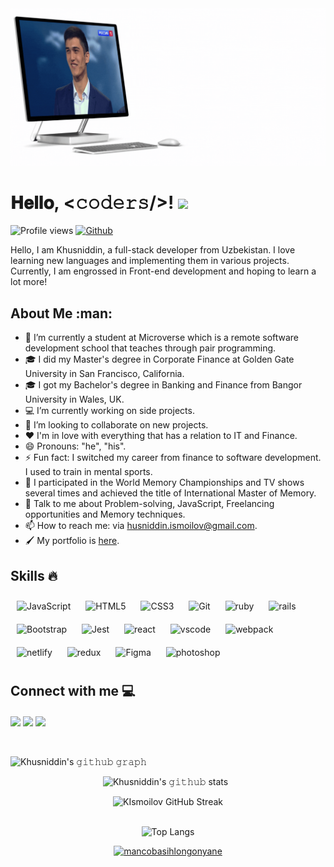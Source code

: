 <div align = "center">
<img width="" height = "" src="Hey-img.gif" alt="cover" />
</div>

<h1  color="pink">
        𝐇𝐞𝐥𝐥𝐨, &lt;𝚌𝚘𝚍𝚎𝚛𝚜/&gt;!
  <a target="_blank">
    <img src="https://github.com/JayantGoel001/JayantGoel001/blob/master/GIF/Hi.gif" width="40px" />
  </a>
</h1>

![Profile views](https://page-views.glitch.me/badge?page_id=KIsmoilov.visitor-badge) 
[![Github](https://img.shields.io/github/followers/KIsmoilov?label=Follow&style=social)](https://github.com/KIsmoilov)

<div size='20px'>Hello, I am Khusniddin, a full-stack developer from Uzbekistan. I love learning new languages and implementing them in various projects. Currently, I am engrossed in Front-end development and hoping to learn a lot more!
 
</div>

<h2 > About Me :man:</h2>

- 🔭 I’m currently a student at Microverse which is a remote software development school that teaches through pair programming.
- 🎓 I did my Master's degree in Corporate Finance at Golden Gate University in San Francisco, California.
- 🎓 I got my Bachelor's degree in Banking and Finance from Bangor University in Wales, UK.
- 💻 I’m currently working on side projects.
- 👯 I’m looking to collaborate on new projects.
- ♥  I'm in love with everything that has a relation to IT and Finance.
- 😄 Pronouns: "he", "his".
- ⚡ Fun fact: I switched my career from finance to software development. I used to train in mental sports. 
- 🧠 I participated in the World Memory Championships and TV shows several times and achieved the title of International Master of Memory.
- 💬 Talk to me about Problem-solving, JavaScript, Freelancing opportunities and Memory techniques.
- 📫 How to reach me: via husniddin.ismoilov@gmail.com.
- 🖌 My portfolio is [here](https://kismoilov.github.io/Portfolio/).


<h2 > Skills 🔥  </h2>
<div align="left">  
<img style="margin: 10px" src="https://skillicons.dev/icons?i=js" alt="JavaScript"  width="40px" /> 
<img style="margin: 10px" src="https://skillicons.dev/icons?i=html" alt="HTML5"  width="40px" />  
<img style="margin: 10px" src="https://skillicons.dev/icons?i=css" alt="CSS3"  width="40px" />  
<img style="margin: 10px" src="https://skillicons.dev/icons?i=git" alt="Git"  width="40px" />    
<img style="margin: 10px" src="https://skillicons.dev/icons?i=ruby" alt="ruby"  width="40px" height="40px" />
<img style="margin: 10px" src="https://skillicons.dev/icons?i=rails" alt="rails"  width="40px" height="40px" />
<img style="margin: 10px" src="https://profilinator.rishav.dev/skills-assets/bootstrap-plain.svg" alt="Bootstrap"  width="40px" />  
<img style="margin: 10px" src="https://skillicons.dev/icons?i=jest" alt="Jest"  width="40px" height="40px" />  
<img style="margin: 10px" src="https://skillicons.dev/icons?i=react" alt="react"  width="40px" height="40px" />
<img style="margin: 10px" src="https://skillicons.dev/icons?i=vscode" alt="vscode"  width="40px" height="40px" />
<img style="margin: 10px" src="https://skillicons.dev/icons?i=webpack" alt="webpack"  width="40px" height="40px" />
<img style="margin: 10px" src="https://skillicons.dev/icons?i=netlify" alt="netlify"  width="40px" height="40px" />
<img style="margin: 10px" src="https://skillicons.dev/icons?i=redux" alt="redux"  width="40px" height="40px" />
 <img style="margin: 10px" src="https://skillicons.dev/icons?i=figma" alt="Figma"  width="40px" /> 
<img style="margin: 10px" src="https://skillicons.dev/icons?i=ps" alt="photoshop"  width="40px" /> 
</div>

<h2 > Connect with me  💻</h2>
<a href = 'https://www.linkedin.com/in/khusniddin-ismoilov/'> <img width = '32px' align= 'center' src="https://skillicons.dev/icons?i=linkedin"/></a>
<a href = 'https://twitter.com/Uz_Mnemonist'> <img width = '32px' align= 'center' src="https://skillicons.dev/icons?i=twitter"/></a>
<a href = 'https://www.instagram.com/khusniddin.imm/'> <img width = '32px' align= 'center' src="https://skillicons.dev/icons?i=instagram"/></a>
<br>
<br>
  <br>

 ![Khusniddin's 𝚐𝚒𝚝𝚑𝚞𝚋 𝚐𝚛𝚊𝚙𝚑](https://activity-graph.herokuapp.com/graph?username=KIsmoilov&theme=redical&hide_border=true&area=true)
 &nbsp;<p align="center">![Khusniddin's 𝚐𝚒𝚝𝚑𝚞𝚋 stats](https://github-readme-stats.vercel.app/api?username=KIsmoilov&show_icons=true&theme=radical) 
 &nbsp;<p align="center">![KIsmoilov GitHub Streak](https://github-readme-streak-stats.herokuapp.com/?user=KIsmoilov&theme=radical)                                                                 
&nbsp;<p align="center">![Top Langs](https://github-readme-stats.vercel.app/api/top-langs/?username=KIsmoilov&langs_count=8&theme=radical&layout=compact)

<p align="center"> <a href="https://github.com/ryo-ma/github-profile-trophy"><img src="https://github-profile-trophy.vercel.app/?username=KIsmoilov&theme=radical&no-frame=true" alt="mancobasihlongonyane" /></a> </p>
